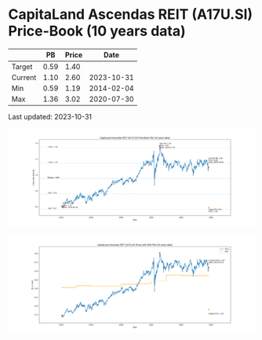 # CapitaLand Ascendas REIT (A17U.SI) Price-Book (10 years data)

|     | PB   | Price | Date       |
|-----|------|-------|------------|
| Target | 0.59 | 1.40  |  |
| Current | 1.10 | 2.60  | 2023-10-31 |
| Min | 0.59 | 1.19  | 2014-02-04 |
| Max | 1.36 | 3.02  | 2020-07-30 |

Last updated: 2023-10-31

![Plot of Price-Book ratio for CapitaLand Ascendas REIT (A17U.SI)](A17U_pb_10.png)

![Plot of Price with NAV for CapitaLand Ascendas REIT (A17U.SI)](A17U_price_nav_10.png)
